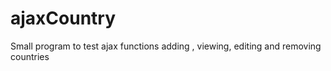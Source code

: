 # ajaxCountry
Small program to test ajax functions adding , viewing, editing and removing countries
